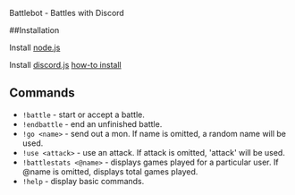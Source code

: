 Battlebot - Battles with Discord

##Installation

Install [node.js](https://nodejs.org/en/)

Install [discord.js](https://github.com/hydrabolt/discord.js) [how-to install](https://discordjs.readthedocs.io/en/latest/installing.html)
	 
## Commands
- `!battle` - start or accept a battle.
- `!endbattle` - end an unfinished battle.
- `!go <name>` - send out a mon. If name is omitted, a random name will be used.
- `!use <attack>` - use an attack. If attack is omitted, 'attack' will be used.
- `!battlestats <@name>` - displays games played for a particular user. If @name is omitted, displays total games played.
- `!help` - display basic commands. 
